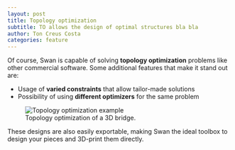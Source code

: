 ```yaml
---
layout: post
title: Topology optimization
subtitle: TO allows the design of optimal structures bla bla 
author: Ton Creus Costa
categories: feature
---
```

Of course, Swan is capable of solving **topology optimization** problems like other commercial software. Some additional features that make it stand out are:

- Usage of **varied constraints** that allow tailor-made solutions
- Possibility of using **different optimizers** for the same problem


<figure>
  <img src="{{site.url}}/assets/images/features/hero-topopt-bridge.gif" alt="Topology optimization example"/>
  <figcaption>Topology optimization of a 3D bridge.</figcaption>
</figure>


These designs are also easily exportable, making Swan the ideal toolbox to design your pieces and 3D-print them directly. 